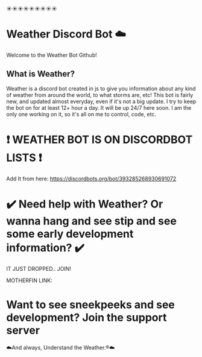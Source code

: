 ☀️☀️☀️☀️☀️☀️☀️☀️☀️
# Weather Discord Bot ☁️
Welcome to the Weather Bot Github!

## What is Weather?
Weather is a discord bot created in js to give you information about any kind of weather from around the world, to what storms are, etc! This bot is fairly new, and updated almost everyday, even if it's not a big update. I try to keep the bot on for at least 12+ hour a day. It will be up 24/7 here soon. I am the only one working on it, so it's all on me to control, code, etc.


# ❗  WEATHER BOT IS ON DISCORDBOT LISTS ❗  
   Add It from here: https://discordbots.org/bot/393285268930691072
   
   
# ✔️ Need help with Weather? Or wanna hang and see stip and see some early development information? ✔️ 
  IT JUST DROPPED.. JOIN!
  
  MOTHERFIN LINK:


# Want to see sneekpeeks and see development? Join the support server
  
  
  
  ☁️And always, Understand the Weather.®☁️
